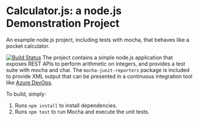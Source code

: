 Calculator.js: a node.js Demonstration Project
==============================================
An example node.js project, including tests with mocha, that behaves like
a pocket calculator.

[![Build Status](https://dev.azure.com/linlingling1990/Configuring%20Agent%20Pools%20and%20Understanding%20Pipeline%20Styles/_apis/build/status/Tracy-LLL.calculator?branchName=master)](https://dev.azure.com/linlingling1990/Configuring%20Agent%20Pools%20and%20Understanding%20Pipeline%20Styles/_build/latest?definitionId=7&branchName=master)
The project contains a simple node.js application that exposes REST APIs
to perform arithmetic on integers, and provides a test suite with mocha
and chai.  The `mocha-junit-reporters` package is included to provide XML
output that can be presented in a continuous integration tool like
[Azure DevOps](https://azure.com/devops).

To build, simply:

1. Runs `npm install` to install dependencies.
2. Runs `npm test` to run Mocha and execute the unit tests.


